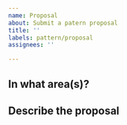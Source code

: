 ```yaml
---
name: Proposal
about: Submit a patern proposal
title: ''
labels: pattern/proposal
assignees: ''

---
```

## In what area(s)?

## Describe the proposal
<!-- Please use this for a concrete design proposal for functionality. -->
<!-- If you just want to request a new feature and discuss the possible business value, create a Feature Request. -->